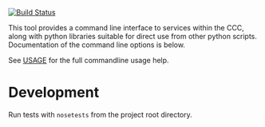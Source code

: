[![Build Status](https://travis-ci.org/ohsu-computational-biology/ccc_client.svg?branch=master)](https://travis-ci.org/ohsu-computational-biology/ccc_client.svg?branch=master)

This tool provides a command line interface to services within the CCC, along with python libraries suitable for direct use from other python scripts.  Documentation of the command line options is below.

See [USAGE](./USAGE.txt) for the full commandline usage help.

# Development

Run tests with `nosetests` from the project root directory.
